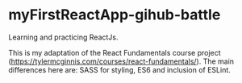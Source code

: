 # myFirstReactApp-gihub-battle
Learning and practicing ReactJs.

This is my adaptation of the React Fundamentals course project (https://tylermcginnis.com/courses/react-fundamentals/).
The main differences here are: SASS for styling, ES6 and inclusion of ESLint.
